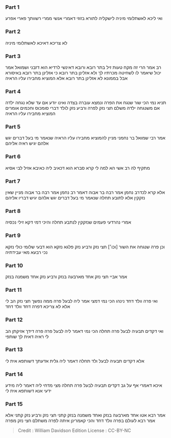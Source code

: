 
### Part 1
ואי ליכא לאשתלומי מיניה לישקליה לתורא בזוזי דאמרי אנשי ממרי רשוותך פארי אפרע

### Part 2
לא צריכא דאיכא לאשתלומי מיניה

### Part 3
רב אמר הרי זה מקח טעות זיל בתר רובא ורובא דאינשי לרדיא הוא דזבני ושמואל אמר יכול שיאמר לו לשחיטה מכרתיו לך ולא אזלינן בתר רובא כי אזלינן בתר רובא באיסורא אבל בממונא לא אזלינן בתר רובא אלא המוציא מחבירו עליו הראיה

### Part 4
תניא נמי הכי שור שנגח את הפרה ונמצא עוברה בצדה ואינו יודע אם עד שלא נגחה ילדה אם משנגחה ילדה משלם חצי נזק לפרה ורביע נזק לולד דברי סומכוס וחכמים אומרים המוציא מחבירו עליו הראיה

### Part 5
אמר רבי שמואל בר נחמני מניין להמוציא מחבירו עליו הראיה שנאמר מי בעל דברים יגש אלהם יגיש ראיה אליהם

### Part 6
מתקיף לה רב אשי הא למה לי קרא סברא הוא דכאיב ליה כאיבא אזיל לבי אסיא

### Part 7
אלא קרא לכדרב נחמן אמר רבה בר אבוה דאמר רב נחמן אמר רבה בר אבוה מניין שאין נזקקין אלא לתובע תחלה שנאמר מי בעל דברים יגש אלהם יגיש דבריו אליהם

### Part 8
אמרי נהרדעי פעמים שנזקקין לנתבע תחלה והיכי דמי דקא זילי נכסיה

### Part 9
וכן פרה שנגחה את השור [וכו׳] חצי נזק ורביע נזק פלגא נזקא הוא דבעי שלומי כולי נזקא נכי רבעא מאי עבידתיה

### Part 10
אמר אביי חצי נזק אחד מארבעה בנזק ורביע נזק אחד משמנה בנזק

### Part 11
ואי פרה וולד דחד נינהו הכי נמי דמצי אמר ליה לבעל פרה ממה נפשך חצי נזק הב לי אלא לא צריכא דפרה דחד וולד דחד

### Part 12
ואי דקדים תבעיה לבעל פרה תחלה הכי נמי דאמר ליה לבעל פרה פרה דידך אזיקתן הב לי ראיה דאית לך שותפי

### Part 13
אלא דקדים תבעיה לבעל ולד תחלה דאמר ליה גלית אדעתך דשותפא אית לי

### Part 14
איכא דאמרי אף על גב דקדים תבעיה לבעל פרה תחלה מצי מדחי ליה דאמר ליה מידע ידעי אנא דשותפא אית לי

### Part 15
אמר רבא אטו אחד מארבעה בנזק ואחד משמנה בנזק קתני חצי נזק ורביע נזק קתני אלא אמר רבא לעולם בפרה וולד דחד והכי קאמרינן איתה לפרה משתלם חצי נזק מפרה

>Credit : William Davidson Edition
>License : CC-BY-NC